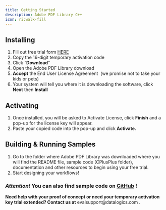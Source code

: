 ```yaml
---
title: Getting Started
description: Adobe PDF Library C++
icon: ri:walk-fill
---
```


## **Installing**

1. Fill out free trial form [HERE](https://www.datalogics.com/pdf-sdk-free-trial)
2. Copy the 16-digit temporary activation code
3. Click “**Download**”
4. Open the Adobe PDF Library download
5. **Accept** the End User License Agreement  (we promise not to take your kids or pets)
6. Your system will tell you where it is downloading the software, click **Next** then **Install**

##

## **Activating**

1. Once installed, you will be asked to Activate License, click **Finish** and a pop-up for the license key will appear.
2. Paste your copied code into the pop-up and click **Activate.**

##

## Building & Running Samples

1. Go to the folder where Adobe PDF Library was downloaded where you will find the README file, sample code (CPlusPlus folder), documentation and other resources to begin using your free trial.
2. Start designing your workflows!

### _**Attention!**_ You can also find sample code on [GitHub](https://github.com/datalogics/apdfl-csharp-dotnet-samples) !

**Need help with your proof of concept or need your temporary activation key trial extended? Contact us at** evalsupport\@datalogics.com **.**

